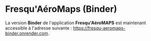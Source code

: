 # Fresqu'AéroMaps (Binder)

La version **Binder** de l'application **Fresqu'AéroMAPS** est maintenant accessible à l'adresse suivante : https://fresqu-aeromaps-binder.onrender.com.

